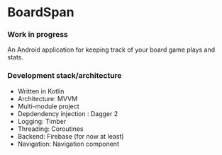 # BoardSpan
### Work in progress

An Android application for keeping track of your board game plays and stats.

### Development stack/architecture
- Written in Kotlin
- Architecture: MVVM
- Multi-module project
- Depdendency injection : Dagger 2
- Logging: Timber
- Threading: Coroutines
- Backend: Firebase (for now at least)
- Navigation: Navigation component
